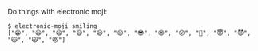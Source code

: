 Do things with electronic moji:

```
$ electronic-moji smiling
["😁", "😃", "😄", "😅", "😆", "😊", "😎", "😍", "😙", "🙂", "😇", "😈", "😺", "😸", "😻"]
```
